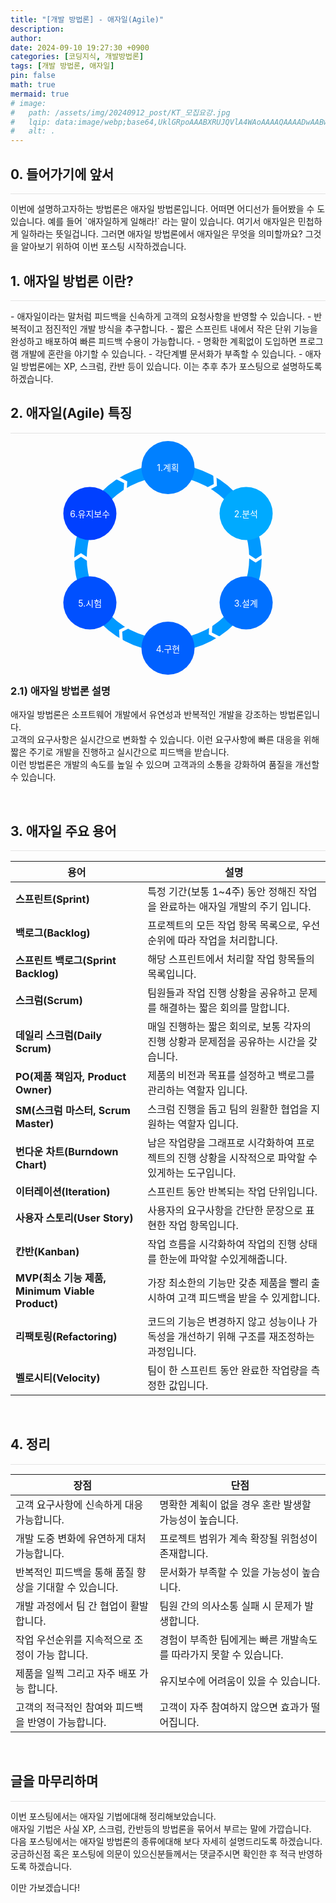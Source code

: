 ```yaml
---
title: "[개발 방법론] - 애자일(Agile)"
description: 
author:
date: 2024-09-10 19:27:30 +0900
categories: [코딩지식, 개발방법론]
tags: [개발 방법론, 애자일]
pin: false
math: true
mermaid: true
# image:
#   path: /assets/img/20240912_post/KT_모집요강.jpg
#   lqip: data:image/webp;base64,UklGRpoAAABXRUJQVlA4WAoAAAAQAAAADwAABwAAQUxQSDIAAAARL0AmbZurmr57yyIiqE8oiG0bejIYEQTgqiDA9vqnsUSI6H+oAERp2HZ65qP/VIAWAFZQOCBCAAAA8AEAnQEqEAAIAAVAfCWkAALp8sF8rgRgAP7o9FDvMCkMde9PK7euH5M1m6VWoDXf2FkP3BqV0ZYbO6NA/VFIAAAA
#   alt: .
---
```


## **0. 들어가기에 앞서**
<hr style="height: 0.5px; background-color: rgba(0, 0, 0, .1); border: none;" /> 
이번에 설명하고자하는 방법론은 애자일 방법론입니다.  
어떠면 어디선가 들어봤을 수 도 있습니다. 예를 들어 `애자일하게 일해라!` 라는 말이 있습니다. 여기서 애자일은 민첩하게 일하라는 뜻일겁니다.  
그러면 애자일 방법론에서 애자일은 무엇을 의미할까요?  
그것을 알아보기 위하여 이번 포스팅 시작하겠습니다.  

<br/>

## **1. 애자일 방법론 이란?**
<hr style="height: 0.5px; background-color: rgba(0, 0, 0, .1); border: none;" /> 
- 애자일이라는 말처럼 피드백을 신속하게 고객의 요청사항을 반영할 수 있습니다.
- 반복적이고 점진적인 개발 방식을 추구합니다.
- 짧은 스프린트 내에서 작은 단위 기능을 완성하고 배포하여 빠른 피드백 수용이 가능합니다.
- 명확한 계획없이 도입하면 프로그램 개발에 혼란을 야기할 수 있습니다.
- 각단계별 문서화가 부족할 수 있습니다.
- 애자일 방법론에는 XP, 스크럼, 칸반 등이 있습니다. 이는 추후 추가 포스팅으로 설명하도록 하겠습니다.

<br/>

## **2. 애자일(Agile) 특징**
<hr style="height: 0.5px; background-color: rgba(0, 0, 0, .1); border: none;" /> 

<div style="position: relative; width: 260px; height: 260px; border-radius: 50%; border: 20px solid #0099ff; margin: 50px auto;">
  <!-- 계획 -->
  <div style="position: absolute; top: -22%; left: 50%; transform: translate(-50%, 0); text-align: center;">
    <div style="background-color: #0080ff; color: white; border-radius: 50%; width: 85px; height: 85px; display: flex; justify-content: center; align-items: center;">1.계획</div>
  </div>
  <!-- 분석 -->
  <div style="position: absolute; top: 22.5%; left: 98%; transform: translate(-50%, -50%); text-align: center;">
    <div style="background-color: #00aaff; color: white; border-radius: 50%; width: 85px; height: 85px; display: flex; justify-content: center; align-items: center;">2.분석</div>
  </div>
  <!-- 설계 -->
  <div style="position: absolute; top: 77.5%; left: 98%; transform: translate(-50%, -50%); text-align: center;">
    <div style="background-color: #0070ff; color: white; border-radius: 50%; width: 85px; height: 85px; display: flex; justify-content: center; align-items: center;">3.설계</div>
  </div>
  <!-- 구현 -->
  <div style="position: absolute; bottom: -22%; left: 50%; transform: translate(-50%, 0); text-align: center;">
    <div style="background-color: #0060ff; color: white; border-radius: 50%; width: 85px; height: 85px; display: flex; justify-content: center; align-items: center;">4.구현</div>
  </div>
  <!-- 시험 -->
  <div style="position: absolute; top: 77.5%; left: 2%; transform: translate(-50%, -50%); text-align: center;">
    <div style="background-color: #0050ff; color: white; border-radius: 50%; width: 85px; height: 85px; display: flex; justify-content: center; align-items: center;">5.시험</div>
  </div>
  <!-- 유지보수 -->
  <div style="position: absolute; top: 22.5%; left: 2%; transform: translate(-50%, -50%); text-align: center;">
    <div style="background-color: #0040ff; color: white; border-radius: 50%; width: 85px; height: 85px; display: flex; justify-content: center; align-items: center;">6.유지보수</div>
  </div>
  
  <!-- 화살표 추가 -->
  <!-- 화살표: 계획 -> 분석 -->
  <div style="position: absolute; top: 3.5%; left: 78%; transform: translate(-50%, -50%) rotate(30deg); font-size: 27px; color: white;">❯</div>
  
  <!-- 화살표: 분석 -> 설계 -->
  <div style="position: absolute; top: 50%; left: 104.5%; transform: translate(-50%, -50%) rotate(90deg); font-size: 27px; color: white;">❯</div>
  
  <!-- 화살표: 설계 -> 구현 -->
  <div style="position: absolute; top: 96.5%; left: 78%; transform: translate(-50%, -50%) rotate(150deg); font-size: 27px; color: white;">❯</div>
  
  <!-- 화살표: 구현 -> 시험 -->
  <div style="position: absolute; top: 96.5%; left: 22%; transform: translate(-50%, -50%) rotate(210deg); font-size: 27px; color: white;">❯</div>
  
  <!-- 화살표: 시험 -> 유지보수 -->
  <div style="position: absolute; top: 50%; left: -4.5%; transform: translate(-50%, -50%) rotate(270deg); font-size: 27px; color: white;">❯</div>
  
  <!-- 화살표: 유지보수 -> 계획 -->
  <div style="position: absolute; top: 3.5%; left: 22%; transform: translate(-50%, -50%) rotate(330deg); font-size: 27px; color: white;">❯</div>

</div>

### 2.1) 애자일 방법론 설명
애자일 방법론은 소프트웨어 개발에서 유연성과 반복적인 개발을 강조하는 방법론입니다.  
고객의 요구사항은 실시간으로 변화할 수 있습니다. 이런 요구사항에 빠른 대응을 위해 짧은 주기로 개발을 진행하고 실시간으로 피드백을 받습니다.  
이런 방법론은 개발의 속도를 높일 수 있으며 고객과의 소통을 강화하여 품질을 개선할 수 있습니다.

<br/>

## **3. 애자일 주요 용어**
<hr style="height: 0.5px; background-color: rgba(0, 0, 0, .1); border: none;" /> 

| 용어                        | 설명 |
|-----------------------------|----------------------------------------------------------------------------------------------------------------------------------|
| **스프린트(Sprint)**         | 특정 기간(보통 1~4주) 동안 정해진 작업을 완료하는 애자일 개발의 주기 입니다. |
| **백로그(Backlog)**          | 프로젝트의 모든 작업 항목 목록으로, 우선순위에 따라 작업을 처리합니다. |
| **스프린트 백로그(Sprint Backlog)** | 해당 스프린트에서 처리할 작업 항목들의 목록입니다. |
| **스크럼(Scrum)**            | 팀원들과 작업 진행 상황을 공유하고 문제를 해결하는 짧은 회의를 말합니다. |
| **데일리 스크럼(Daily Scrum)** | 매일 진행하는 짧은 회의로, 보통 각자의 진행 상황과 문제점을 공유하는 시간을 갖습니다. |
| **PO(제품 책임자, Product Owner)** | 제품의 비전과 목표를 설정하고 백로그를 관리하는 역할자 입니다. |
| **SM(스크럼 마스터, Scrum Master)** | 스크럼 진행을 돕고 팀의 원활한 협업을 지원하는 역할자 입니다. |
| **번다운 차트(Burndown Chart)** | 남은 작업량을 그래프로 시각화하여 프로젝트의 진행 상황을 시작적으로 파악할 수 있게하는 도구입니다. |
| **이터레이션(Iteration)**    | 스프린트 동안 반복되는 작업 단위입니다. |
| **사용자 스토리(User Story)** | 사용자의 요구사항을 간단한 문장으로 표현한 작업 항목입니다. |
| **칸반(Kanban)**             | 작업 흐름을 시각화하여 작업의 진행 상태를 한눈에 파악할 수있게해줍니다. |
| **MVP(최소 기능 제품, Minimum Viable Product)** | 가장 최소한의 기능만 갖춘 제품을 빨리 출시하여 고객 피드백을 받을 수 있게합니다. |
| **리팩토링(Refactoring)**    | 코드의 기능은 변경하지 않고 성능이나 가독성을 개선하기 위해 구조를 재조정하는 과정입니다. |
| **벨로시티(Velocity)**       | 팀이 한 스프린트 동안 완료한 작업량을 측정한 값입니다. |

<br/>

## **4. 정리**
<hr style="height: 0.5px; background-color: rgba(0, 0, 0, .1); border: none;" /> 

| **장점**                           | **단점**                          |
|-------------------------------------|------------------------------------|
| 고객 요구사항에 신속하게 대응 가능합니다.  | 명확한 계획이 없을 경우 혼란 발생할 가능성이 높습니다.|
| 개발 도중 변화에 유연하게 대처 가능합니다. | 프로젝트 범위가 계속 확장될 위험성이 존재합니다. |
| 반복적인 피드백을 통해 품질 향상을 기대할 수 있습니다.    | 문서화가 부족할 수 있을 가능성이 높습니다. |
| 개발 과정에서 팀 간 협업이 활발합니다.   | 팀원 간의 의사소통 실패 시 문제가 발생합니다.|
| 작업 우선순위를 지속적으로 조정이 가능 합니다.| 경험이 부족한 팀에게는 빠른 개발속도를 따라가지 못할 수 있습니다. |
| 제품을 일찍 그리고 자주 배포 가능 합니다. | 유지보수에 어려움이 있을 수 있습니다. |
| 고객의 적극적인 참여와 피드백을 반영이 가능합니다. | 고객이 자주 참여하지 않으면 효과가 떨어집니다. |


<br/>

## **글을 마무리하며**

<hr style="height: 0.5px; background-color: rgba(0, 0, 0, .1); border: none;" />

이번 포스팅에서는 애자일 기법에대해 정리해보았습니다.  
애자일 기법은 사실 XP, 스크럼, 칸반등의 방법론을 묶어서 부르는 말에 가깝습니다.  
다음 포스팅에서는 애자일 방법론의 종류에대해 보다 자세히 설명드리도록 하겠습니다.  
궁금하신점 혹은 포스팅에 의문이 있으신분들께서는 댓글주시면 확인한 후 적극 반영하도록 하겠습니다.

이만 가보겠습니다!
